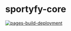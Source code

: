 # sportyfy-core
[![pages-build-deployment](https://github.com/juanmanuellosada/sportyfy-core/actions/workflows/pages/pages-build-deployment/badge.svg)](https://github.com/juanmanuellosada/sportyfy-core/actions/workflows/pages/pages-build-deployment)